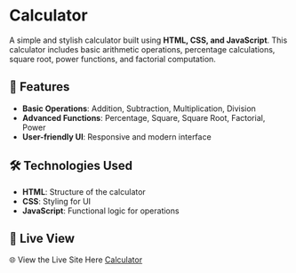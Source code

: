 # Calculator

A simple and stylish calculator built using **HTML, CSS, and JavaScript**. 
This calculator includes basic arithmetic operations, percentage calculations, square root, power functions, and factorial computation.

## 🚀 Features

- **Basic Operations**: Addition, Subtraction, Multiplication, Division
- **Advanced Functions**: Percentage, Square, Square Root, Factorial, Power
- **User-friendly UI**: Responsive and modern interface

## 🛠️ Technologies Used

- **HTML**: Structure of the calculator
- **CSS**: Styling for UI
- **JavaScript**: Functional logic for operations

## 🚀 **Live View**  
🌐  View the Live Site Here [Calculator](https://meahadi-hasan.github.io/Calculator) 

